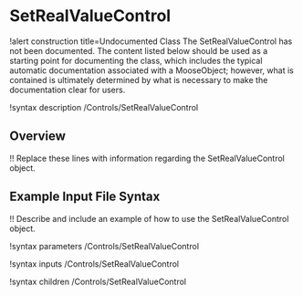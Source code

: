 # SetRealValueControl

!alert construction title=Undocumented Class
The SetRealValueControl has not been documented. The content listed below should be used as a starting point for
documenting the class, which includes the typical automatic documentation associated with a
MooseObject; however, what is contained is ultimately determined by what is necessary to make the
documentation clear for users.

!syntax description /Controls/SetRealValueControl

## Overview

!! Replace these lines with information regarding the SetRealValueControl object.

## Example Input File Syntax

!! Describe and include an example of how to use the SetRealValueControl object.

!syntax parameters /Controls/SetRealValueControl

!syntax inputs /Controls/SetRealValueControl

!syntax children /Controls/SetRealValueControl
